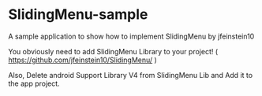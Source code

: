 SlidingMenu-sample
==================

A sample application to show how to implement SlidingMenu by jfeinstein10 

You obviously need to add SlidingMenu Library to your project! ( https://github.com/jfeinstein10/SlidingMenu/ )

Also, Delete android Support Library V4 from SlidingMenu Lib and Add it to the app project.
